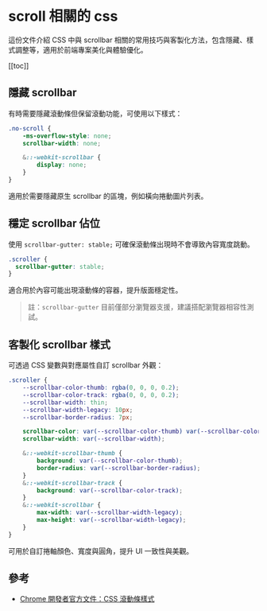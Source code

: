 # scroll 相關的 css

這份文件介紹 CSS 中與 scrollbar 相關的常用技巧與客製化方法，包含隱藏、樣式調整等，適用於前端專案美化與體驗優化。

[[toc]]

## 隱藏 scrollbar

有時需要隱藏滾動條但保留滾動功能，可使用以下樣式：

```scss
.no-scroll {
    -ms-overflow-style: none;
    scrollbar-width: none;

    &::-webkit-scrollbar {
        display: none;
    }
}
```

適用於需要隱藏原生 scrollbar 的區塊，例如橫向捲動圖片列表。

## 穩定 scrollbar 佔位

使用 `scrollbar-gutter: stable;` 可確保滾動條出現時不會導致內容寬度跳動。

```scss
.scroller {
  scrollbar-gutter: stable;
}
```

適合用於內容可能出現滾動條的容器，提升版面穩定性。

> 註：`scrollbar-gutter` 目前僅部分瀏覽器支援，建議搭配瀏覽器相容性測試。

## 客製化 scrollbar 樣式

可透過 CSS 變數與對應屬性自訂 scrollbar 外觀：

```scss
.scroller {
    --scrollbar-color-thumb: rgba(0, 0, 0, 0.2);
    --scrollbar-color-track: rgba(0, 0, 0, 0.2);
    --scrollbar-width: thin;
    --scrollbar-width-legacy: 10px;
    --scrollbar-border-radius: 7px;

    scrollbar-color: var(--scrollbar-color-thumb) var(--scrollbar-color-track);
    scrollbar-width: var(--scrollbar-width);

    &::-webkit-scrollbar-thumb {
        background: var(--scrollbar-color-thumb);
        border-radius: var(--scrollbar-border-radius);
    }
    &::-webkit-scrollbar-track {
        background: var(--scrollbar-color-track);
    }
    &::-webkit-scrollbar {
        max-width: var(--scrollbar-width-legacy);
        max-height: var(--scrollbar-width-legacy);
    }
}
```

可用於自訂捲軸顏色、寬度與圓角，提升 UI 一致性與美觀。

## 參考
- [Chrome 開發者官方文件：CSS 滾動條樣式](https://developer.chrome.com/docs/css-ui/scrollbar-styling?hl=zh-tw)
